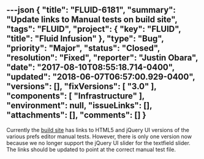 ---json
{
  "title": "FLUID-6181",
  "summary": "Update links to Manual tests on build site",
  "tags": "FLUID",
  "project": {
    "key": "FLUID",
    "title": "Fluid Infusion"
  },
  "type": "Bug",
  "priority": "Major",
  "status": "Closed",
  "resolution": "Fixed",
  "reporter": "Justin Obara",
  "date": "2017-08-10T08:55:18.714-0400",
  "updated": "2018-06-07T06:57:00.929-0400",
  "versions": [],
  "fixVersions": [
    "3.0"
  ],
  "components": [
    "Infrastructure"
  ],
  "environment": null,
  "issueLinks": [],
  "attachments": [],
  "comments": []
}
---
Currently the [build site](http://build.fluidproject.org) has links to HTML5 and jQuery UI versions of the various prefs editor manual tests. However, there is only one version now because we no longer support the jQuery UI slider for the textfield slider. The links should be updated to point at the correct manual test file.

        